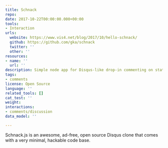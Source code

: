 ```yaml
---
title: Schnack
repo: 
date: 2017-10-22T00:00:00.000+00:00
tools:
- Interaction
urls:
  website: https://www.vis4.net/blog/2017/10/hello-schnack/
  github: https://github.com/gka/schnack
  twitter: ''
  other: ''
resources:
- name: ''
  url: ''
description: Simple node app for Disqus-like drop-in commenting on static websites
tags:
- comments
license: Open Source
language: ''
related_tools: []
cat_test: ''
weight: 
interactions:
- comments/discussion
data_model: ''

---
```

Schnack.js is an awesome, ad-free, open source Disqus clone that comes with a very minimal, hackable code base.